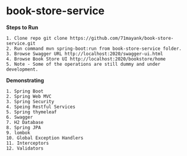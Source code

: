 # book-store-service

**Steps to Run**
    
    1. Clone repo git clone https://github.com/71mayank/book-store-service.git
    2. Run command mvn spring-boot:run from book-store-service folder.
    3. Browse Swagger URL http://localhost:2020/swagger-ui.html
    4. Browse Book Store UI http://localhost:2020/bookstore/home
    5. Note - Some of the operations are still dummy and under development.


**Demonstrating**

    1. Spring Boot
    2. Spring Web MVC
    3. Spring Security
    4. Speing Restful Services
    5. Spring thymeleaf
    6. Swagger
    7. H2 Database
    8. Spring JPA
    9. lombok
    10. Global Exception Handlers
    11. Interceptors
    12. Validators

